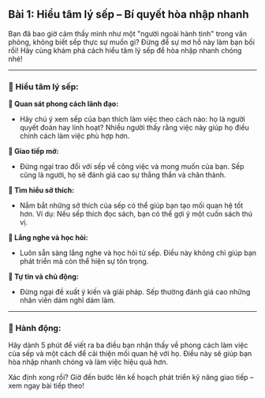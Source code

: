 ## Bài 1: Hiểu tâm lý sếp – Bí quyết hòa nhập nhanh

Bạn đã bao giờ cảm thấy mình như một "người ngoài hành tinh" trong văn phòng, không biết sếp thực sự muốn gì? Đừng để sự mơ hồ này làm bạn bối rối! Hãy cùng khám phá cách hiểu tâm lý sếp để hòa nhập nhanh chóng nhé!

---

### 📌 Hiểu tâm lý sếp:

**🔹 Quan sát phong cách lãnh đạo:**
- Hãy chú ý xem sếp của bạn thích làm việc theo cách nào: họ là người quyết đoán hay linh hoạt? Nhiều người thấy rằng việc này giúp họ điều chỉnh cách làm việc phù hợp hơn.

**🔹 Giao tiếp mở:**
- Đừng ngại trao đổi với sếp về công việc và mong muốn của bạn. Sếp cũng là người, họ sẽ đánh giá cao sự thẳng thắn và chân thành.

**🔹 Tìm hiểu sở thích:**
- Nắm bắt những sở thích của sếp có thể giúp bạn tạo mối quan hệ tốt hơn. Ví dụ: Nếu sếp thích đọc sách, bạn có thể gợi ý một cuốn sách thú vị.

**🔹 Lắng nghe và học hỏi:**
- Luôn sẵn sàng lắng nghe và học hỏi từ sếp. Điều này không chỉ giúp bạn phát triển mà còn thể hiện sự tôn trọng.

**🔹 Tự tin và chủ động:**
- Đừng ngại đề xuất ý kiến và giải pháp. Sếp thường đánh giá cao những nhân viên dám nghĩ dám làm.

---

### 🚀 Hành động:

Hãy dành 5 phút để viết ra ba điều bạn nhận thấy về phong cách làm việc của sếp và một cách để cải thiện mối quan hệ với họ. Điều này sẽ giúp bạn hòa nhập nhanh chóng và làm việc hiệu quả hơn.

Xác định xong rồi? Giờ đến bước lên kế hoạch phát triển kỹ năng giao tiếp – xem ngay bài tiếp theo!
